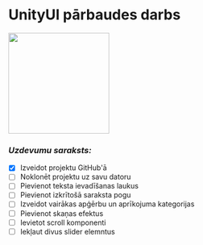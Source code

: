 # UnityUI pārbaudes darbs
<img src= "https://unity3d.com/profiles/unity3d/themes/unity/images/pages/branding_trademarks/unity-masterbrand-black.png" width="200">

### *Uzdevumu saraksts:*
-  [x] Izveidot projektu GitHub'ā
-  [ ] Noklonēt projektu uz savu datoru
-  [ ] Pievienot teksta ievadīšanas laukus
-  [ ] Pievienot izkrītošā saraksta pogu
-  [ ] Izveidot vairākas apģērbu un aprīkojuma kategorijas
-  [ ] Pievienot skaņas efektus
-  [ ] Ievietot scroll komponenti
-  [ ] Iekļaut divus slider elemntus
